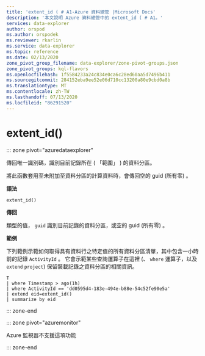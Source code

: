 ```yaml
---
title: 'extent_id ( # A1-Azure 資料總管 |Microsoft Docs'
description: '本文說明 Azure 資料總管中的 extent_id ( # A1。'
services: data-explorer
author: orspod
ms.author: orspodek
ms.reviewer: rkarlin
ms.service: data-explorer
ms.topic: reference
ms.date: 02/13/2020
zone_pivot_group_filename: data-explorer/zone-pivot-groups.json
zone_pivot_groups: kql-flavors
ms.openlocfilehash: 1f5584233a24c834e0ca6c28ed60aa5d7496b411
ms.sourcegitcommit: 284152eba9ee52e06d710cc13200a80e9cbd0a8b
ms.translationtype: MT
ms.contentlocale: zh-TW
ms.lasthandoff: 07/13/2020
ms.locfileid: "86291520"
---
```

# <a name="extent_id"></a>extent_id()

::: zone pivot="azuredataexplorer"

傳回唯一識別碼，識別目前記錄所在 ( 「範圍」 ) 的資料分區。

將此函數套用至未附加至資料分區的計算資料時，會傳回空的 guid (所有零) 。

**語法**

`extent_id()`

**傳回**

類型的值， `guid` 識別目前記錄的資料分區，或空的 guid (所有零) 。

**範例**

下列範例示範如何取得具有資料行之特定值的所有資料分區清單，其中包含一小時前的記錄 `ActivityId` 。 它會示範某些查詢運算子在這裡 (、 `where` 運算子，以及 `extend` `project`) 保留裝載記錄之資料分區的相關資訊。

```kusto
T
| where Timestamp > ago(1h)
| where ActivityId == 'dd0595d4-183e-494e-b88e-54c52fe90e5a'
| extend eid=extent_id()
| summarize by eid
```

::: zone-end

::: zone pivot="azuremonitor"

Azure 監視器不支援這項功能

::: zone-end
